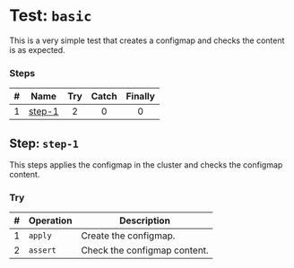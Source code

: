 # Test: `basic`

This is a very simple test that creates a configmap and checks the content is as expected.

### Steps

| # | Name | Try | Catch | Finally |
|:-:|---|:-:|:-:|:-:|
| 1 | [step-1](#step-step-1) | 2 | 0 | 0 |

## Step: `step-1`

This steps applies the configmap in the cluster and checks the configmap content.

### Try

| # | Operation | Description |
|:-:|---|---|
| 1 | `apply` | Create the configmap. |
| 2 | `assert` | Check the configmap content. |
